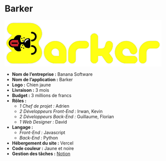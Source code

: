 # Barker
[![](media/barker-logo.png)](https://barker-guillaumeperron.vercel.app/)
- **Nom de l’entreprise :** Banana Software
- **Nom de l’application :** Barker
- **Logo :** Chien jaune  
- **Livraison :** 3 mois
- **Budget :** 3 millions de francs
- **Rôles :**
  -	*1 Chef de projet :* Adrien
  -	*2 Développeurs Front-End :* Irwan, Kevin
  -	*2 Développeurs Back-End :* Guillaume, Florian
  -	*1 Web Designer :* David
- **Langage :**
  -	*Front-End :* Javascript
  -	*Back-End :* Python
- **Hébergement du site :** Vercel
- **Code couleur :** Jaune et noire
- **Gestion des tâches :** [Notion](https://www.notion.so/barker-app/442e4bcd0ca04b71a3a1025f0861f070?v=75ab636be9d444e7bc8e98b9fe2ff275)